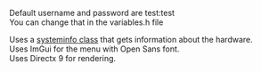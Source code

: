 Default username and password are test:test<br>
You can change that in the variables.h file<br>

Uses a <a href="https://codereview.stackexchange.com/questions/249034/systeminfo-a-c-class-to-retrieve-system-management-data-from-the-bios">systeminfo class</a> that gets information about the hardware.<br>
Uses ImGui for the menu with Open Sans font.<br>
Uses Directx 9 for rendering.<br>
